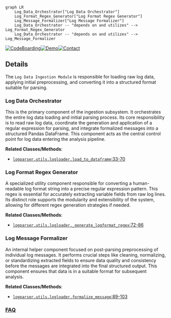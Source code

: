 ```mermaid
graph LR
    Log_Data_Orchestrator["Log Data Orchestrator"]
    Log_Format_Regex_Generator["Log Format Regex Generator"]
    Log_Message_Formalizer["Log Message Formalizer"]
    Log_Data_Orchestrator -- "depends on and utilizes" --> Log_Format_Regex_Generator
    Log_Data_Orchestrator -- "depends on and utilizes" --> Log_Message_Formalizer
```

[![CodeBoarding](https://img.shields.io/badge/Generated%20by-CodeBoarding-9cf?style=flat-square)](https://github.com/CodeBoarding/GeneratedOnBoardings)[![Demo](https://img.shields.io/badge/Try%20our-Demo-blue?style=flat-square)](https://www.codeboarding.org/demo)[![Contact](https://img.shields.io/badge/Contact%20us%20-%20contact@codeboarding.org-lightgrey?style=flat-square)](mailto:contact@codeboarding.org)

## Details

The `Log Data Ingestion Module` is responsible for loading raw log data, applying initial preprocessing, and converting it into a structured format suitable for parsing.

### Log Data Orchestrator
This is the primary component of the ingestion subsystem. It orchestrates the entire log data loading and initial parsing process. Its core responsibility is to read raw log data, coordinate the generation and application of a regular expression for parsing, and integrate formalized messages into a structured Pandas DataFrame. This component acts as the central control point for log data entering the analysis pipeline.


**Related Classes/Methods**:

- <a href="https://github.com/logpai/logparser/blob/main/logparser/utils/logloader.py#L33-L70" target="_blank" rel="noopener noreferrer">`logparser.utils.logloader.load_to_dataframe`:33-70</a>


### Log Format Regex Generator
A specialized utility component responsible for converting a human-readable log format string into a precise regular expression pattern. This regex is essential for accurately extracting variable fields from raw log lines. Its distinct role supports the modularity and extensibility of the system, allowing for different regex generation strategies if needed.


**Related Classes/Methods**:

- <a href="https://github.com/logpai/logparser/blob/main/logparser/utils/logloader.py#L72-L86" target="_blank" rel="noopener noreferrer">`logparser.utils.logloader._generate_logformat_regex`:72-86</a>


### Log Message Formalizer
An internal helper component focused on post-parsing preprocessing of individual log messages. It performs crucial steps like cleaning, normalizing, or standardizing extracted fields to ensure data quality and consistency before the messages are integrated into the final structured output. This component ensures that data is in a suitable format for subsequent analysis.


**Related Classes/Methods**:

- <a href="https://github.com/logpai/logparser/blob/main/logparser/utils/logloader.py#L89-L103" target="_blank" rel="noopener noreferrer">`logparser.utils.logloader.formalize_message`:89-103</a>




### [FAQ](https://github.com/CodeBoarding/GeneratedOnBoardings/tree/main?tab=readme-ov-file#faq)